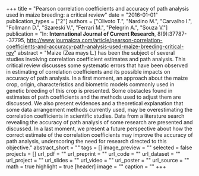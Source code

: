 +++
title = "Pearson correlation coefficients and accuracy of path analysis used in maize breeding: a critical review"
date = "2016-01-01"
publication_types = ["2"]
authors = ["Olivoto T.", "Nardino M.", "Carvalho I.", "Follmann D.", "Szareski V.", "Ferrari M.", "Pelegrin A.", "Souza V."]
publication = "In: **International Journal of Current Research**, 8(9):37787--37795, http://www.journalcra.com/article/pearson-correlation-coefficients-and-accuracy-path-analysis-used-maize-breeding-critical-rev"
abstract = "Maize (Zea mays L.) has been the subject of several studies involving correlation coefficient estimates and path analysis. This critical review discusses some systematic errors that have been observed in estimating of correlation coefficients and its possible impacts on accuracy of path analysis. In a first moment, an approach about the maize crop, origin, characteristics and biometric models commonly used in genetic breeding of this crop is presented. Some obstacles found in estimates of path coefficients and the methods used to adjust them are discussed. We also present evidences and a theoretical explanation that some data arrangement methods currently used, may be overestimating the correlation coefficients in scientific studies. Data from a literature search revealing the accuracy of path analysis of some research are presented and discussed. In a last moment, we present a future perspective about how the correct estimate of the correlation coefficients may improve the accuracy of path analysis, underscoring the need for research directed to this objective."
abstract_short = ""
tags = []
image_preview = ""
selected = false
projects = []
url_pdf = ""
url_preprint = ""
url_code = ""
url_dataset = ""
url_project = ""
url_slides = ""
url_video = ""
url_poster = ""
url_source = ""
math = true
highlight = true
[header]
image = ""
caption = ""
+++

